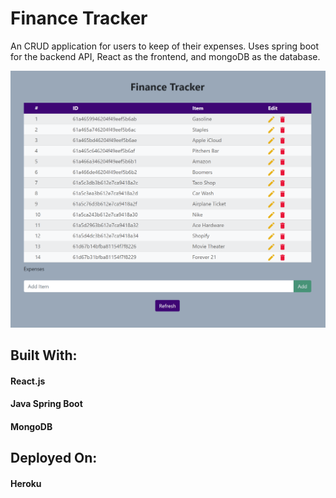 # Finance Tracker

An CRUD application for users to keep of their expenses.  Uses spring boot for the backend API, React as the frontend, and mongoDB as the database.

![Client View](public/financeTracker.PNG)

## Built With:
#### React.js
#### Java Spring Boot
#### MongoDB


## Deployed On:
#### Heroku